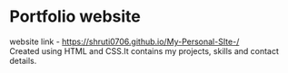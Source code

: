 # Portfolio website
website link - https://shruti0706.github.io/My-Personal-SIte-/ <br /> 
Created using HTML and CSS.It contains my projects, skills and contact details.
